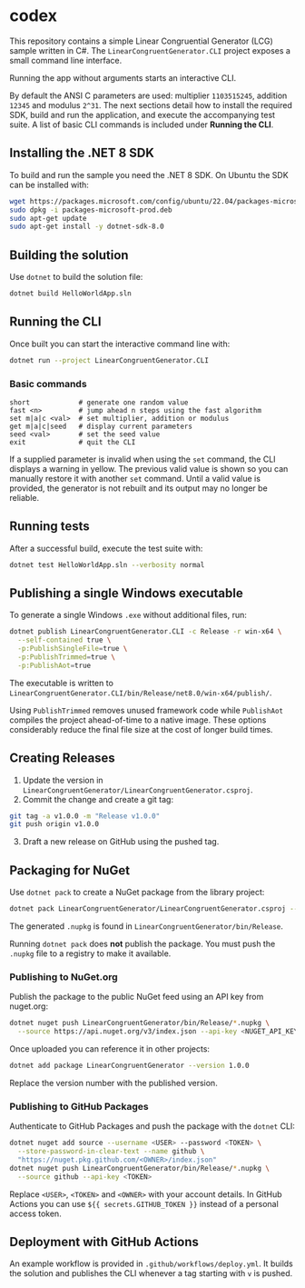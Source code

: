 # codex
This repository contains a simple Linear Congruential Generator (LCG) sample
written in C#. The `LinearCongruentGenerator.CLI` project exposes a small command line
interface.

Running the app without arguments starts an interactive CLI.

By default the ANSI C parameters are used: multiplier `1103515245`, addition
`12345` and modulus `2^31`. The next sections detail how to install the
required SDK, build and run the application, and execute the accompanying test
suite. A list of basic CLI commands is included under **Running the CLI**.


## Installing the .NET 8 SDK

To build and run the sample you need the .NET 8 SDK. On Ubuntu the SDK can be
installed with:

```bash
wget https://packages.microsoft.com/config/ubuntu/22.04/packages-microsoft-prod.deb -O packages-microsoft-prod.deb
sudo dpkg -i packages-microsoft-prod.deb
sudo apt-get update
sudo apt-get install -y dotnet-sdk-8.0
```

## Building the solution

Use `dotnet` to build the solution file:

```bash
dotnet build HelloWorldApp.sln
```

## Running the CLI

Once built you can start the interactive command line with:

```bash
dotnet run --project LinearCongruentGenerator.CLI
```

### Basic commands

```
short            # generate one random value
fast <n>         # jump ahead n steps using the fast algorithm
set m|a|c <val>  # set multiplier, addition or modulus
get m|a|c|seed   # display current parameters
seed <val>       # set the seed value
exit             # quit the CLI
```

If a supplied parameter is invalid when using the `set` command, the CLI
displays a warning in yellow. The previous valid value is shown so you can
manually restore it with another `set` command. Until a valid value is
provided, the generator is not rebuilt and its output may no longer be
reliable.

## Running tests

After a successful build, execute the test suite with:

```bash
dotnet test HelloWorldApp.sln --verbosity normal
```

## Publishing a single Windows executable

To generate a single Windows `.exe` without additional files, run:

```bash
dotnet publish LinearCongruentGenerator.CLI -c Release -r win-x64 \
  --self-contained true \
  -p:PublishSingleFile=true \
  -p:PublishTrimmed=true \
  -p:PublishAot=true
```

The executable is written to `LinearCongruentGenerator.CLI/bin/Release/net8.0/win-x64/publish/`.

Using `PublishTrimmed` removes unused framework code while `PublishAot` compiles
the project ahead-of-time to a native image. These options considerably reduce
the final file size at the cost of longer build times.

## Creating Releases

1. Update the version in `LinearCongruentGenerator/LinearCongruentGenerator.csproj`.
2. Commit the change and create a git tag:

```bash
git tag -a v1.0.0 -m "Release v1.0.0"
git push origin v1.0.0
```

3. Draft a new release on GitHub using the pushed tag.

## Packaging for NuGet

Use `dotnet pack` to create a NuGet package from the library project:

```bash
dotnet pack LinearCongruentGenerator/LinearCongruentGenerator.csproj --configuration Release
```

The generated `.nupkg` is found in `LinearCongruentGenerator/bin/Release`.

Running `dotnet pack` does **not** publish the package. You must push the
`.nupkg` file to a registry to make it available.

### Publishing to NuGet.org

Publish the package to the public NuGet feed using an API key from nuget.org:

```bash
dotnet nuget push LinearCongruentGenerator/bin/Release/*.nupkg \
  --source https://api.nuget.org/v3/index.json --api-key <NUGET_API_KEY>
```

Once uploaded you can reference it in other projects:

```bash
dotnet add package LinearCongruentGenerator --version 1.0.0
```

Replace the version number with the published version.

### Publishing to GitHub Packages

Authenticate to GitHub Packages and push the package with the `dotnet` CLI:

```bash
dotnet nuget add source --username <USER> --password <TOKEN> \
  --store-password-in-clear-text --name github \
  "https://nuget.pkg.github.com/<OWNER>/index.json"
dotnet nuget push LinearCongruentGenerator/bin/Release/*.nupkg \
  --source github --api-key <TOKEN>
```

Replace `<USER>`, `<TOKEN>` and `<OWNER>` with your account details. In GitHub
Actions you can use `${{ secrets.GITHUB_TOKEN }}` instead of a personal access
token.

## Deployment with GitHub Actions

An example workflow is provided in `.github/workflows/deploy.yml`. It builds the solution and publishes the CLI whenever a tag starting with `v` is pushed.
